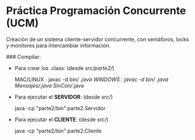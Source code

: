 # Práctica Programación Concurrente (UCM)

Creación de un sistema cliente-servidor concurrente, con semáforos, locks y monitores para intercambiar información.


### Compilar:

- Para crear los .class: (desde _src/parte2/_)

    MAC/LINUX : javac -d bin/ *.java
    WINDOWS : javac -d bin/ *.java Mensajes/*.java SinCon/*.java

- Para ejecutar el __SERVIDOR__: (desde _src/_)

    java -cp "parte2/bin" parte2.Servidor

- Para ejecutar el __CLIENTE__: (desde _src/_)
    
    java -cp "parte2/bin" parte2.Cliente

